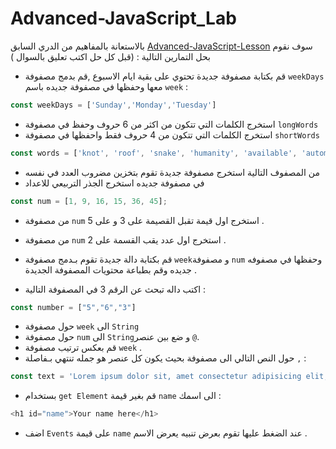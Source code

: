 # Advanced-JavaScript_Lab

بالاستعانة بالمفاهيم من الدري السابق [Advanced-JavaScript-Lesson](https://github.com/Tuwaiq-Academy-Training/Advanced-JavaScript-Lesson) سوف نقوم بحل التمارين التالية :
(قبل كل حل اكتب تعليق بالسوال )
- قم بكتابة مصفوفة جديدة تحتوي على بقية ايام الاسبوع ,قم بدمج  مصفوفة `weekDays` معها وحفظها في مصفوفة جديده باسم `week` :
```js
const weekDays = ['Sunday','Monday','Tuesday']
```
- استخرج الكلمات التي تتكون من اكثر من 6 حروف وحفظ في مصفوفة `longWords` 
- استخرج الكلمات التي تتكون من 4 حروف فقط واحفظها في مصفوفة `shortWords`
```js
const words = ['knot', 'roof', 'snake', 'humanity', 'available', 'automatic'];
```
- من المصفوف التالية استخرج مصفوفة جديدة تقوم بتخزين مضروب العدد في نفسه 
- في مصفوفة جديده استخرج الجذر التربيعي للاعداد 
```js
const num = [1, 9, 16, 15, 36, 45];
```
- من مصفوفة `num` استخرج اول قيمة تقبل القصيمة على 3 و على 5 .
- من مصفوفة `num` استخرج اول عدد يقب القسمة على 2 .

- قم بكتابة دالة جديدة تقوم بـدمج مصفوفة `week`و مصفوفة `num` وحفظها في مصفوفه جديده وقم بطباعة محتويات المصفوفة الجديدة .
- اكتب داله تبحث عن الرقم 3 في المصفوفة التالية :
```js
const number = ["5","6","3"]
```
- حول مصفوفة `week` الى `String`
- حول مصفوفة `num` الى `String`و ضع بين عنصر `@`. 
- قم بعكس ترتيب مصفوفة `week` .
- حول النص التالي الى مصفوفة بحيث يكون كل عنصر هو جمله تنتهي بـفاصلة `,` :
```js
const text = 'Lorem ipsum dolor sit, amet consectetur adipisicing elit, Eveniet beatae ut sequi ipsa, labore commodi,'

```
- بستخدام `get Element` قم بغير قيمة `name` الى اسمك :
```js
<h1 id="name">Your name here</h1>
```
- اضف `Events` على قيمة `name` عند الضغط عليها تقوم بعرض تنبيه يعرض الاسم .

